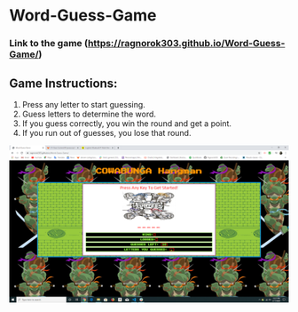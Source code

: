 # Word-Guess-Game
### Link to the game (https://ragnorok303.github.io/Word-Guess-Game/) 
## Game Instructions:
 1. Press any letter to start guessing.
 2. Guess letters to determine the word.
 3. If you guess correctly, you win the round and get a point.
 4. If you run out of guesses, you lose that round.
 
 ![screenshot](assets/images/screenshot.png)
